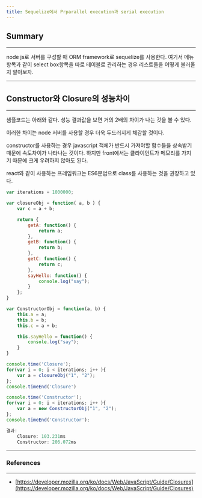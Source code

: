 ```yaml
---
title: Sequelize에서 Prparallel execution과 serial execution
---
```


## Summary
---------------------
 node js로 서버를 구성할 때 ORM framework로 sequelize를 사용한다. 여기서 메뉴항목과 같이 select box항목을 따로 테이블로 관리하는 경우 리스트들을 어떻게 불러올지 알아보자.

---------------------

## Constructor와 Closure의 성능차이
---------------------

샘플코드는 아래와 같다. 성능 결과값을 보면 거의 2배의 차이가 나는 것을 볼 수 있다. 

이러한 차이는 node 서버를 사용할 경우 더욱 두드러지게 체감할 것이다.

constructor를 사용하는 경우 javascript 객체가 반드시 가져야할 함수들을 상속받기 때문에 속도차이가 나타나는 것이다. 하지만 front에서는 클라이언트가 메모리를 가지기 때문에 크게 우려하지 않아도 된다. 

react와 같이 사용하는 프레임워크는 ES6문법으로 class를 사용하는 것을 권장하고 있다.

```javascript
var iterations = 1000000;

var closureObj = function( a, b ) {
    var c = a + b;

    return {
        getA: function() {
            return a;
        },
        getB: function() {
            return b;
        },
        getC: function() {
            return c;
        },
        sayHello: function() {
            console.log("say");
        }
    };
}

var ConstructorObj = function(a, b) {
    this.a = a;
    this.b = b;
    this.c = a + b;

    this.sayHello = function() {
        console.log("say");
    }
}

console.time('Closure');
for(var i = 0; i < iterations; i++ ){
    var a = closureObj("1", "2");
};
console.timeEnd('Closure')

console.time('Constructor');
for(var i = 0; i < iterations; i++ ){
    var a = new ConstructorObj("1", "2");
};
console.timeEnd('Constructor');

결과: 
    Closure: 103.231ms
    Constructor: 206.072ms
```


---
### References
---
- [https://developer.mozilla.org/ko/docs/Web/JavaScript/Guide/Closures](https://developer.mozilla.org/ko/docs/Web/JavaScript/Guide/Closures)